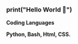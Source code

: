 ### print("Hello World 👋")

<summary><b> Coding Languages </summary>
  
Python, Bash, Html, CSS.
  
  </details>
